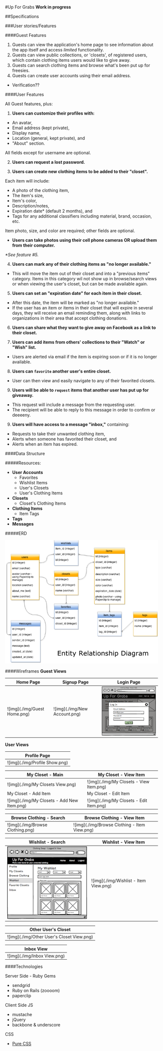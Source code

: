 #Up For Grabs
**Work in progress**

<!-- This app is designed to solve the problem of an overcrowded closet... which is a problem I have. So very bad. Anywhoooooo ugh. SOO:

An application for cataloging(sp??), sharing, and ultimately getting rid of unwanted clothing items. -->

##Specifications

###User stories/Features

####Guest Features

1. Guests can view the application's home page to see information about the app itself and access _limited_ functionality.
2. Guests can view public collections, or 'closets', of registered users, which contain clothing items users would like to give away.
3. Guests can search clothing items and browse what's been put up for freesies.
4. Guests can create user accounts using their email address.
  - Verification??

####User Features

All Guest features, plus:

1. **Users can customize their profiles with:**
  - An avatar,
  - Email address (kept private),
  - Display name,
  - Location (general, kept private), and
  - "About" section.

  All fields except for username are optional.

2. **Users can request a lost password.**

3. **Users can create new clothing items to be added to their "closet".**

  Each item will include:
  - A photo of the clothing item,
  - The item's size,
  - Item's color,
  - Description/notes,
  - Expiration date* (default 2 months), and
  - Tags for any additional classifiers including material, brand, occasion, etc.

  Item photo, size, and color are required; other fields are optional.
  - **Users can take photos using their cell phone cameras OR upload them from their computer.**

  _*See feature #5._

4. **Users can mark any of their clothing items as "no longer available."**
  - This will move the item out of their closet and into a "previous items" category. Items in this category wil not show up in browse/search views or when viewing the user's closet, but can be made available again.

5. **Users can set an "expiration date" for each item in their closet.**
  - After this date, the item will be marked as "no longer available."
  - If the user has an item or items in their closet that will expire in several days, they will receive an email reminding them, along with links to organizations in their area that accept clothing donations.

6. **Users can share what they want to give away on Facebook as a link to their closet.**

7. **Users can add items from others' collections to their "Watch" or "Wish" list.**
  - Users are alerted via email if the item is expiring soon or if it is no longer available.

8. **Users can `favorite` another user's entire closet.**
  - User can then view and easily navigate to any of their favorited closets.

9. **Users will be able to `request` items that another user has put up for giveaway.**
  - This request will include a message from the requesting user.
  - The recipient will be able to reply to this message in order to confirm or deeeeny.

9. **Users will have access to a message "inbox,"** containing:
  - Requests to take their unwanted clothing item,
  - Alerts when someone has favorited their closet, and
  - Alerts when an item has expired.

<!-- ####Admin Features??? -->

####Data Structure

#####Resources:
  - **User Accounts**
    - Favorites
    - Wishlist Items
    - User's Closets
    - User's Clothing Items
  - **Closets**
    - Closet's Clothing Items
  - **Clothing Items**
    - Item Tags
  - **Tags**
  - **Messages**


#####ERD

![img](./img/UpForGrabsERD.png)

<!-- #####API Routes

*Users*

| HTTP Verb | Route | Description |
| --------- | ----- | ----------- |
| GET | "/api/users" | Returns a list of all users. |
| POST | "/api/users" | Creates a new user in the database. |
| GET | "/api/user/:id" | Returns a single user's data. |
| PUT | "/api/user/:id" | Updates an existing user in the database. |
| DELETE | "/api/user/:id" | Deletes a user from the database. |
| GET | "/api/user/:id/closets" | Returns all of a specific user's closets. |
| GET | "/api/user/:id/favorites" | Returns all of a specific user's favorite closets. |
| GET | "/api/user/:id/wishlist" | Returns all items the user has added to their wishlist. |
| GET | "/api/user/:id/messages" | Returns all messages sent by the user. |


*Closets*

| HTTP Verb | Route | Description |
| --------- | ----- | ----------- |
| GET | "/api/closets" | Returns all closets in DB. |
| PUT | "/api/closets" | Creates a new closet. |
| GET | "/api/closet/:id" | Returns information about a specific closet and general info about its contents. |
| PUT | "/api/closets/:id" | Updates an existing closet. |
| DELETE | "/api/closets/:id" | Deletes an existing closet. | -->


####Wireframes
**Guest Views**

| Home Page | Signup Page | Login Page |
| --- | --- | --- |
| ![img](./img/Guest Home.png) |  ![img](./img/New Account.png) | ![img](./img/Login.png) |

**User Views**

| Profile Page |
| --- |
| ![img](./img/Profile Show.png) |

| My Closet - Main | My Closet - View Item |
| --- | --- |
| ![img](./img/My Closets View.png) |  ![img](./img/My Closets - View Item.png) |
| My Closet - Add Item | My Closet - Edit Item |
| ![img](./img/My Closets - Add New Item.png) | ![img](./img/My Closets - Edit Item.png) |

| Browse Clothing - Search | Browse Clothing - View Item |
| --- | --- |
| ![img](./img/Browse Clothing.png) |  ![img](./img/Browse Clothing - Item View.png) |

| Wishlist - Search | Wishlist - View Item |
| --- | --- |
| ![img](./img/Wishlist.png) |  ![img](./img/Wishlist - Item View.png) |

| Other User's Closet |
| --- |
| ![img](./img/Other User's Closet View.png) |

| Inbox View |
| --- |
| ![img](./img/Inbox View.png) |

####Technologies

Server Side - Ruby Gems

- sendgrid
- Ruby on Rails (zoooom)
- paperclip

Client Side JS

- mustache
- jQuery
- backbone & underscore

CSS

- [Pure CSS](http://purecss.io/)

